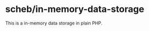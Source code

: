scheb/in-memory-data-storage
============================

This is a in-memory data storage in plain PHP.

